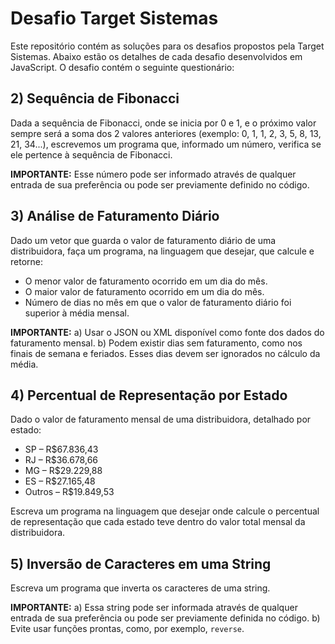 # Desafio Target Sistemas

Este repositório contém as soluções para os desafios propostos pela Target Sistemas. Abaixo estão os detalhes de cada desafio desenvolvidos em JavaScript. O desafio contém o seguinte questionário:

## 2) Sequência de Fibonacci

Dada a sequência de Fibonacci, onde se inicia por 0 e 1, e o próximo valor sempre será a soma dos 2 valores anteriores (exemplo: 0, 1, 1, 2, 3, 5, 8, 13, 21, 34...), escrevemos um programa que, informado um número, verifica se ele pertence à sequência de Fibonacci.

**IMPORTANTE:**
Esse número pode ser informado através de qualquer entrada de sua preferência ou pode ser previamente definido no código.

## 3) Análise de Faturamento Diário

Dado um vetor que guarda o valor de faturamento diário de uma distribuidora, faça um programa, na linguagem que desejar, que calcule e retorne:
- O menor valor de faturamento ocorrido em um dia do mês.
- O maior valor de faturamento ocorrido em um dia do mês.
- Número de dias no mês em que o valor de faturamento diário foi superior à média mensal.

**IMPORTANTE:**
a) Usar o JSON ou XML disponível como fonte dos dados do faturamento mensal.
b) Podem existir dias sem faturamento, como nos finais de semana e feriados. Esses dias devem ser ignorados no cálculo da média.

## 4) Percentual de Representação por Estado

Dado o valor de faturamento mensal de uma distribuidora, detalhado por estado:
- SP – R$67.836,43
- RJ – R$36.678,66
- MG – R$29.229,88
- ES – R$27.165,48
- Outros – R$19.849,53

Escreva um programa na linguagem que desejar onde calcule o percentual de representação que cada estado teve dentro do valor total mensal da distribuidora.

## 5) Inversão de Caracteres em uma String

Escreva um programa que inverta os caracteres de uma string.

**IMPORTANTE:**
a) Essa string pode ser informada através de qualquer entrada de sua preferência ou pode ser previamente definida no código.
b) Evite usar funções prontas, como, por exemplo, `reverse`.


